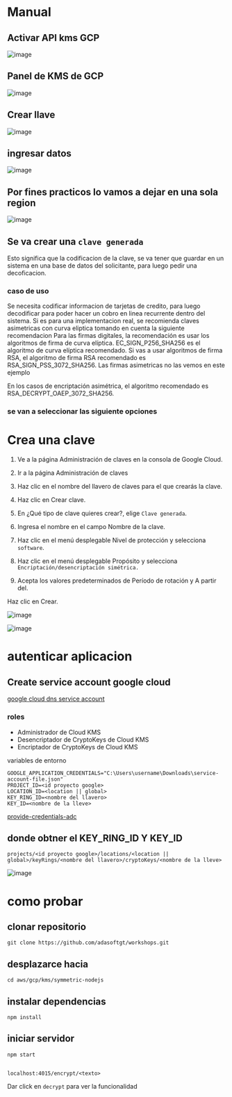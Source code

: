 # Manual

## Activar API kms GCP

![image](https://user-images.githubusercontent.com/47198640/210296262-0ad2f9ff-f4de-49cb-96d2-eb78f39c03fa.png)

## Panel de KMS de GCP


![image](https://user-images.githubusercontent.com/47198640/210296379-72c000fd-5f3b-4b99-9df0-0fbe52599ffd.png)

## Crear llave

![image](https://user-images.githubusercontent.com/47198640/210296494-6ea2e589-c26b-46bc-b930-a5b6756b577a.png)

## ingresar datos

![image](https://user-images.githubusercontent.com/47198640/210296550-61dd0050-19f1-4f19-9268-5cc7fab35f51.png)

## Por fines practicos lo vamos a dejar en una sola region

![image](https://user-images.githubusercontent.com/47198640/210296622-7612bf6c-8d83-472d-88b3-d6233e53381b.png)

## Se va crear una `clave generada`

Esto significa que la codificacion de la clave, se va tener que guardar en un sistema en una base de datos del solicitante, para luego pedir una decoficacion.

### caso de uso
Se necesita codificar informacion de tarjetas de credito, para luego decodificar para poder hacer un cobro en linea recurrente dentro del sistema. 
Si es para una implementacion real, se recomienda claves asimetricas con curva eliptica tomando en cuenta la siguiente recomendacion
Para las firmas digitales, la recomendación es usar los algoritmos de firma de curva elíptica. EC_SIGN_P256_SHA256 es el algoritmo de curva elíptica recomendado. Si vas a usar algoritmos de firma RSA, el algoritmo de firma RSA recomendado es RSA_SIGN_PSS_3072_SHA256. Las firmas asimetricas no las vemos en este ejemplo

En los casos de encriptación asimétrica, el algoritmo recomendado es RSA_DECRYPT_OAEP_3072_SHA256.

### se van a seleccionar las siguiente opciones

# Crea una clave

1. Ve a la página Administración de claves en la consola de Google Cloud.

2. Ir a la página Administración de claves

3. Haz clic en el nombre del llavero de claves para el que crearás la clave.

4. Haz clic en Crear clave.

5. En ¿Qué tipo de clave quieres crear?, elige `Clave generada`.

6. Ingresa el nombre en el campo Nombre de la clave.

7. Haz clic en el menú desplegable Nivel de protección y selecciona `software`.

8. Haz clic en el menú desplegable Propósito y selecciona `Encriptación/desencriptación simétrica.`

9. Acepta los valores predeterminados de Período de rotación y A partir del.

Haz clic en Crear.

![image](https://user-images.githubusercontent.com/47198640/210297347-e6d5f2a0-fab8-4678-9620-d697ee7c7441.png)

![image](https://user-images.githubusercontent.com/47198640/210298592-6f50531b-7366-4e2d-b704-c1fcd30c5c41.png)

# autenticar aplicacion

## Create service account google cloud
[google cloud dns service account](./GOOGLE-CLOUD-DNS.MD#cloud-dns-google)

### roles
- Administrador de Cloud KMS
- Desencriptador de CryptoKeys de Cloud KMS
- Encriptador de CryptoKeys de Cloud KMS


variables de entorno 
```
GOOGLE_APPLICATION_CREDENTIALS="C:\Users\username\Downloads\service-account-file.json"
PROJECT_ID=<id proyecto google>
LOCATION_ID=<location || global>
KEY_RING_ID=<nombre del llavero>
KEY_ID=<nombre de la lleve>
```

[provide-credentials-adc](https://cloud.google.com/docs/authentication/provide-credentials-adc)

## donde obtner el KEY_RING_ID Y KEY_ID

```
projects/<id proyecto google>/locations/<location || global>/keyRings/<nombre del llavero>/cryptoKeys/<nombre de la lleve>
```
![image](https://user-images.githubusercontent.com/47198640/210302386-ec977715-dfe1-4697-83dd-b051f2594ecd.png)





# como probar

## clonar repositorio

```
git clone https://github.com/adasoftgt/workshops.git
```

## desplazarce hacia

```
cd aws/gcp/kms/symmetric-nodejs
```
## instalar dependencias

```
npm install
```

## iniciar servidor

```
npm start
```

## 

```
localhost:4015/encrypt/<texto>
```

Dar click en `decrypt` para ver la funcionalidad 
